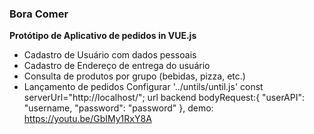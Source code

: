 ### Bora Comer
**Protótipo de Aplicativo de pedidos in VUE.js**

- Cadastro de Usuário com dados pessoais
- Cadastro de Endereço de entrega do usuário
- Consulta de produtos por grupo (bebidas, pizza, etc.)
- Lançamento de pedidos
Configurar
'../untils/until.js'
const serverUrl="http://localhost/";
url backend
bodyRequest:{
		"userAPI": "username,
		"password": "password"
	},
demo:
https://youtu.be/GbIMy1RxY8A
